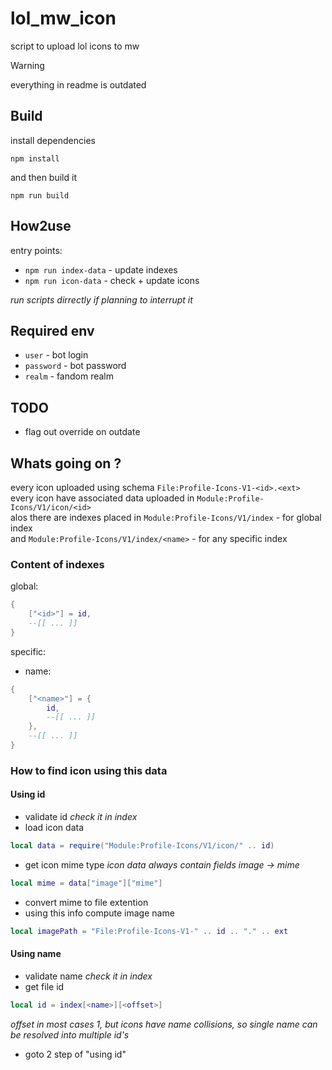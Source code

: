 # lol_mw_icon
script to upload lol icons to mw

> [!WARNING]
> everything in readme is outdated

## Build
install dependencies
```
npm install
```
and then build it
```
npm run build
```

## How2use
entry points:
 - ```npm run index-data``` - update indexes
 - ```npm run icon-data``` - check + update icons

*run scripts dirrectly if planning to interrupt it*

## Required env
 - `user` - bot login
 - `password` - bot password
 - `realm` - fandom realm

## TODO
 - flag out override on outdate

## Whats going on ?
every icon uploaded using schema ```File:Profile-Icons-V1-<id>.<ext>```<br>
every icon have associated data uploaded in ```Module:Profile-Icons/V1/icon/<id>```<br>
alos there are indexes placed in ```Module:Profile-Icons/V1/index``` - for global index<br>
and ```Module:Profile-Icons/V1/index/<name>``` - for any specific index

### Content of indexes
global:
```lua
{
    ["<id>"] = id,
    --[[ ... ]]
}
```
specific:
- name:
```lua
{
    ["<name>"] = {
        id,
        --[[ ... ]]
    },
    --[[ ... ]]
}
```
### How to find icon using this data
#### Using id
- validate id *check it in index*
- load icon data
```lua
local data = require("Module:Profile-Icons/V1/icon/" .. id)
```
- get icon mime type *icon data always contain fields image -> mime*
```lua
local mime = data["image"]["mime"]
```
- convert mime to file extention
- using this info compute image name
```lua
local imagePath = "File:Profile-Icons-V1-" .. id .. "." .. ext
```

#### Using name
 - validate name *check it in index*
 - get file id
```lua
local id = index[<name>][<offset>]
```
*offset in most cases 1, but icons have name collisions, so single name can be resolved into multiple id's*
 - goto 2 step of "using id"

